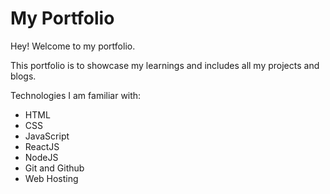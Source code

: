 # My Portfolio

Hey! Welcome to my portfolio.

This portfolio is to showcase my learnings and includes all my projects and blogs.

Technologies I am familiar with:

- HTML
- CSS
- JavaScript
- ReactJS
- NodeJS
- Git and Github
- Web Hosting
